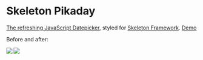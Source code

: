 # Skeleton Pikaday
[The refreshing JavaScript Datepicker](https://github.com/dbushell/Pikaday), styled for [Skeleton Framework](https://github.com/skeletonframework/skeletonframework). [Demo](http://skeletonframework.github.io/skeleton-pikaday/)

Before and after:

<img align="left" src="http://i.imgur.com/xNEZ855.png" /><img align="left" src="http://i.imgur.com/pLyz6Xp.png" />
